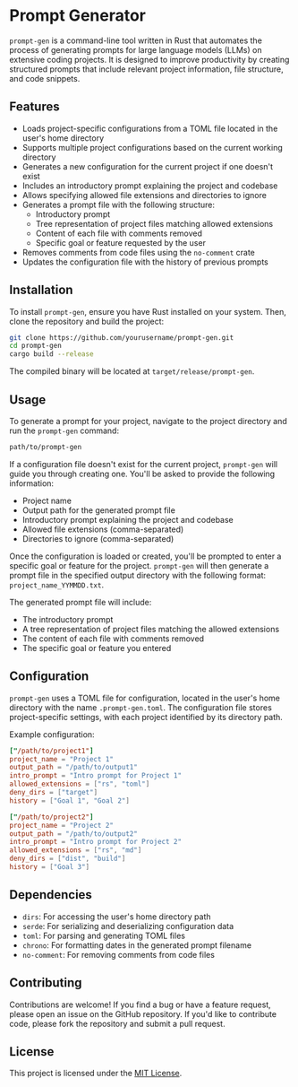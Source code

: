 # Prompt Generator

`prompt-gen` is a command-line tool written in Rust that automates the process of generating prompts for large language models (LLMs) on extensive coding projects. It is designed to improve productivity by creating structured prompts that include relevant project information, file structure, and code snippets.

## Features

- Loads project-specific configurations from a TOML file located in the user's home directory
- Supports multiple project configurations based on the current working directory
- Generates a new configuration for the current project if one doesn't exist
- Includes an introductory prompt explaining the project and codebase
- Allows specifying allowed file extensions and directories to ignore
- Generates a prompt file with the following structure:
  - Introductory prompt
  - Tree representation of project files matching allowed extensions
  - Content of each file with comments removed
  - Specific goal or feature requested by the user
- Removes comments from code files using the `no-comment` crate
- Updates the configuration file with the history of previous prompts

## Installation

To install `prompt-gen`, ensure you have Rust installed on your system. Then, clone the repository and build the project:

```bash
git clone https://github.com/yourusername/prompt-gen.git
cd prompt-gen
cargo build --release
```

The compiled binary will be located at `target/release/prompt-gen`.

## Usage

To generate a prompt for your project, navigate to the project directory and run the `prompt-gen` command:

```bash
path/to/prompt-gen
```

If a configuration file doesn't exist for the current project, `prompt-gen` will guide you through creating one. You'll be asked to provide the following information:

- Project name
- Output path for the generated prompt file
- Introductory prompt explaining the project and codebase
- Allowed file extensions (comma-separated)
- Directories to ignore (comma-separated)

Once the configuration is loaded or created, you'll be prompted to enter a specific goal or feature for the project. `prompt-gen` will then generate a prompt file in the specified output directory with the following format: `project_name_YYMMDD.txt`.

The generated prompt file will include:

- The introductory prompt
- A tree representation of project files matching the allowed extensions
- The content of each file with comments removed
- The specific goal or feature you entered

## Configuration

`prompt-gen` uses a TOML file for configuration, located in the user's home directory with the name `.prompt-gen.toml`. The configuration file stores project-specific settings, with each project identified by its directory path.

Example configuration:

```toml
["/path/to/project1"]
project_name = "Project 1"
output_path = "/path/to/output1"
intro_prompt = "Intro prompt for Project 1"
allowed_extensions = ["rs", "toml"]
deny_dirs = ["target"]
history = ["Goal 1", "Goal 2"]

["/path/to/project2"]
project_name = "Project 2"
output_path = "/path/to/output2"
intro_prompt = "Intro prompt for Project 2"
allowed_extensions = ["rs", "md"]
deny_dirs = ["dist", "build"]
history = ["Goal 3"]
```

## Dependencies

- `dirs`: For accessing the user's home directory path
- `serde`: For serializing and deserializing configuration data
- `toml`: For parsing and generating TOML files
- `chrono`: For formatting dates in the generated prompt filename
- `no-comment`: For removing comments from code files

## Contributing

Contributions are welcome! If you find a bug or have a feature request, please open an issue on the GitHub repository. If you'd like to contribute code, please fork the repository and submit a pull request.

## License

This project is licensed under the [MIT License](LICENSE).